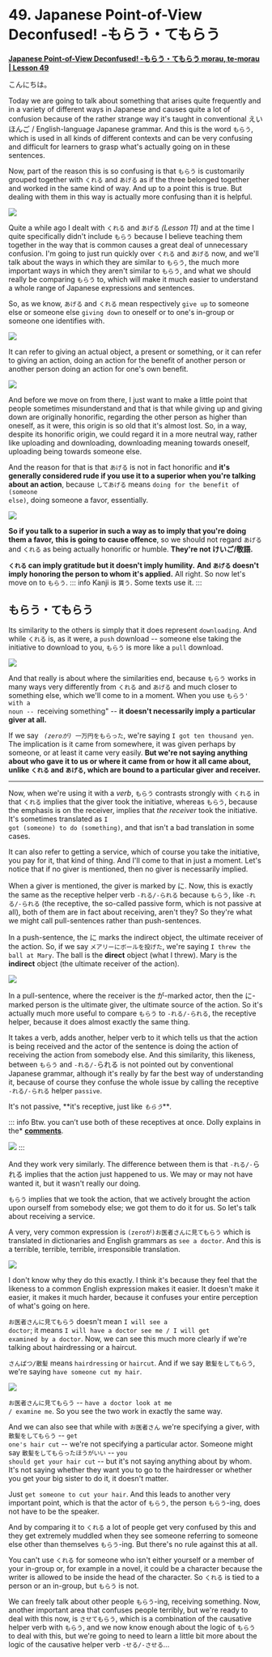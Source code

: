 # **49. Japanese Point-of-View Deconfused! -もらう・てもらう**

[**Japanese Point-of-View Deconfused! -もらう・てもらう morau, te-morau | Lesson 49**](https://www.youtube.com/watch?v=CESFJaFp8FI&list=PLg9uYxuZf8x_A-vcqqyOFZu06WlhnypWj&index=51&pp=iAQB)

こんにちは。

Today we are going to talk about something that arises quite frequently and in a variety of different ways in Japanese and causes quite a lot of confusion because of the rather strange way it's taught in conventional えいほんご / English-language Japanese grammar. And this is the word <code>もらう</code>, which is used in all kinds of different contexts and can be very confusing and difficult for learners to grasp what's actually going on in these sentences.

Now, part of the reason this is so confusing is that <code>もらう</code> is customarily grouped together with <code>くれる</code> and <code>あげる</code> as if the three belonged together and worked in the same kind of way. And up to a point this is true. But dealing with them in this way is actually more confusing than it is helpful.

![](media/image852.webp)

Quite a while ago I dealt with <code>くれる</code> and <code>あげる</code> *(Lesson 11)* and at the time I quite specifically didn't include <code>もらう</code> because I believe teaching them together in the way that is common causes a great deal of unnecessary confusion. I'm going to just run quickly over <code>くれる</code> and <code>あげる</code> now, and we'll talk about the ways in which they are similar to <code>もらう</code>, the much more important ways in which they aren't similar to <code>もらう</code>, and what we should really be comparing <code>もらう</code> to, which will make it much easier to understand a whole range of Japanese expressions and sentences.

So, as we know, <code>あげる</code> and <code>くれる</code> mean respectively <code>give up</code> to someone else or someone else <code>giving down</code> to oneself or to one's in-group or someone one identifies with.

![](media/image1090.webp)

It can refer to giving an actual object, a present or something, or it can refer to giving an action, doing an action for the benefit of another person or another person doing an action for one's own benefit.

![](media/image744.webp)

And before we move on from there, I just want to make a little point that people sometimes misunderstand and that is that while giving up and giving down are originally honorific, regarding the other person as higher than oneself, as it were, this origin is so old that it's almost lost. So, in a way, despite its honorific origin, we could regard it in a more neutral way, rather like uploading and downloading, downloading meaning towards oneself, uploading being towards someone else.

And the reason for that is that <code>あげる</code> is not in fact honorific and **it's generally considered rude if you use it to a superior when you're talking about an action**, because <code>してあげる</code> means <code>doing for the benefit of (someone else)</code>, doing someone a favor, essentially.

![](media/image693.webp)

**So if you talk to a superior in such a way as to imply that you're doing them a favor,** **this is going to cause offence**, so we should not regard <code>あげる</code> and <code>くれる</code> as being actually honorific or humble. **They're not けいご/敬語.**

**<code>くれる</code> can imply gratitude but it doesn't imply humility.** **And <code>あげる</code> doesn't imply honoring the person to whom it's applied.** All right. So now let's move on to <code>もらう</code>.
::: info
Kanji is <code>貰う</code>. Some texts use it.
:::

## もらう・てもらう

Its similarity to the others is simply that it does represent <code>downloading</code>. And while <code>くれる</code> is, as it were, a <code>push</code> download -- someone else taking the initiative to download to you, <code>もらう</code> is more like a <code>pull</code> download.

![](media/image1103.webp)

And that really is about where the similarities end, because <code>もらう</code> works in many ways very differently from <code>くれる</code> and <code>あげる</code> and much closer to something else, which we'll come to in a moment. When you use <code>もらう' with a noun -- </code>receiving something" -- **it doesn't necessarily imply a particular giver at all.**

If we say <code> *(zeroが)* 一万円をもらった</code>, we're saying <code>I got ten thousand yen</code>. The implication is it came from somewhere, it was given perhaps by someone, or at least it came very easily. **But we're not saying anything about who gave it to us or where it came from or how it all came about,** **unlike <code>くれる</code> and <code>あげる</code>, which are bound to a particular giver and receiver.**

---

Now, when we're using it with a *verb*, <code>もらう</code> contrasts strongly with <code>くれる</code> in that <code>くれる</code> implies that the giver took the initiative, whereas <code>もらう</code>, because the emphasis is on the receiver, implies that *the receiver* took the initiative. It's sometimes translated as <code>I got (someone) to do (something)</code>, and that isn't a bad translation in some cases.

It can also refer to getting a service, which of course you take the initiative, you pay for it, that kind of thing. And I'll come to that in just a moment. Let's notice that if no giver is mentioned, then no giver is necessarily implied.

When a giver is mentioned, the giver is marked by に. Now, this is exactly the same as the receptive helper verb <code>-れる/-られる</code> because <code>もらう</code>, like <code>-れる/-られる</code> (the receptive, the so-called passive form, which is not passive at all), both of them are in fact about receiving, aren't they? So they're what we might call pull-sentences rather than push-sentences.

In a push-sentence, the に marks the indirect object, the ultimate receiver of the action. So, if we say <code>メアリーにボールを投げた</code>, we're saying <code>I threw the ball at Mary</code>. The ball is the **direct** object (what I threw). Mary is the **indirect** object (the ultimate receiver of the action).

![](media/image875.webp)

In a pull-sentence, where the receiver is the が-marked actor, then the に-marked person is the ultimate giver, the ultimate source of the action. So it's actually much more useful to compare <code>もらう</code> to <code>-れる/-られる</code>, the receptive helper, because it does almost exactly the same thing.

It takes a verb, adds another, helper verb to it which tells us that the action is being received and the actor of the sentence is doing the action of receiving the action from somebody else. And this similarity, this likeness, between <code>もらう</code> and <code>-れる/-</code>られる<code></code> is not pointed out by conventional Japanese grammar, although it's really by far the best way of understanding it, because of course they confuse the whole issue by calling the receptive <code>-れる/-られる</code> helper <code>passive</code>.

It's not passive, **it's receptive, just like *<code>もらう</code>****.*

::: info
Btw. you can’t use both of these receptives at once. Dolly explains in the* [**comments**](https://www.youtube.com/watch?v=CESFJaFp8FI&lc=UgwTi3XYA1fzqe30n-14AaABAg.8x4VnfQdsss8x57oxMYR66&ab_channel=OrganicJapanesewithCureDolly).

![](media/image890.webp)
:::


And they work very similarly. The difference between them is that <code>-れる/-</code>られる<code></code> implies that the action just happened to us. We may or may not have wanted it, but it wasn't really our doing.

<code>もらう</code> implies that we took the action, that we actively brought the action upon ourself from somebody else; we got them to do it for us. So let's talk about receiving a service.

A very, very common expression is <code>(zeroが)お医者さんに見てもらう</code> which is translated in dictionaries and English grammars as <code>see a doctor</code>. And this is a terrible, terrible, terrible, irresponsible translation.

![](media/image1012.webp)

I don't know why they do this exactly. I think it's because they feel that the likeness to a common English expression makes it easier. It doesn't make it easier, it makes it much harder, because it confuses your entire perception of what's going on here.

<code>お医者さんに見てもらう</code> doesn't mean <code>I will see a doctor</code>; it means <code>I will have a doctor see me / I will get examined by a doctor</code>. Now, we can see this much more clearly if we're talking about hairdressing or a haircut.

<code>さんぱつ/散髪</code> means <code>hairdressing</code> or <code>haircut</code>. And if we say <code>散髪をしてもらう</code>, we're saying <code>have someone cut my hair</code>.

![](media/image417.webp)

<code>お医者さんに見てもらう</code> -- <code>have a doctor look at me / examine me</code>. So you see the two work in exactly the same way.

And we can also see that while with <code>お医者さん</code> we're specifying a giver, with <code>散髪をしてもらう</code> -- <code>get one's hair cut</code> -- we're not specifying a particular actor. Someone might say <code>散髪をしてもらったほうがいい</code> -- <code>you should get your hair cut</code> -- but it's not saying anything about by whom. It's not saying whether they want you to go to the hairdresser or whether you get your big sister to do it, it doesn't matter.

Just <code>get someone to cut your hair</code>. And this leads to another very important point, which is that the actor of <code>もらう</code>, the person <code>もらう</code>-ing, does not have to be the speaker.

And by comparing it to <code>くれる</code> a lot of people get very confused by this and they get extremely muddled when they see someone referring to someone else other than themselves <code>もらう</code>-ing. But there's no rule against this at all.

You can't use <code>くれる</code> for someone who isn't either yourself or a member of your in-group or, for example in a novel, it could be a character because the writer is allowed to be inside the head of the character. So <code>くれる</code> is tied to a person or an in-group, but <code>もらう</code> is not.

We can freely talk about other people <code>もらう</code>-ing, receiving something. Now, another important area that confuses people terribly, but we're ready to deal with this now, is <code>させてもらう</code>, which is a combination of the causative helper verb with <code>もらう</code>, and we now know enough about the logic of <code>もらう</code> to deal with this, but we're going to need to learn a little bit more about the logic of the causative helper verb <code>-せる/-させる</code>...
